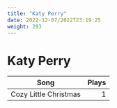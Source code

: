```yaml
---
title: "Katy Perry"
date: 2022-12-07/2022T23:19:25
weight: 293
---
```


# Katy Perry

 Song | Plays 
----- | -----:
Cozy Little Christmas | 1
